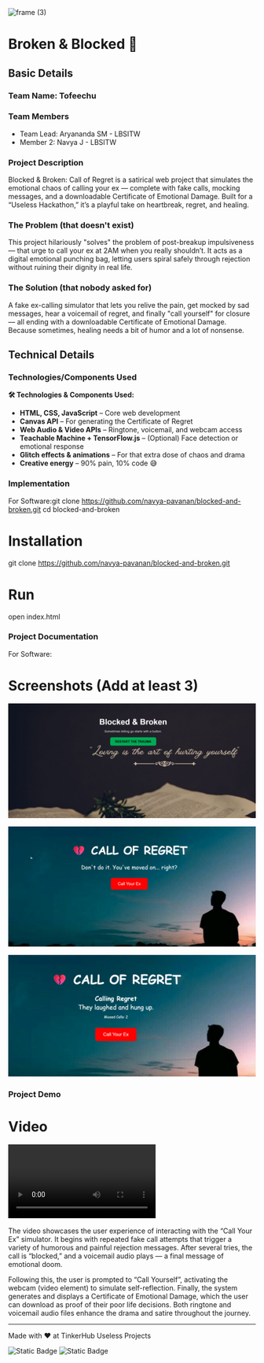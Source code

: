 <img width="3188" height="1202" alt="frame (3)" src="https://github.com/user-attachments/assets/517ad8e9-ad22-457d-9538-a9e62d137cd7" />


# Broken & Blocked 🎯


## Basic Details
### Team Name: Tofeechu


### Team Members
- Team Lead: Aryananda SM - LBSITW
- Member 2: Navya J - LBSITW


### Project Description

Blocked & Broken: Call of Regret is a satirical web project that simulates the emotional chaos of calling your ex — complete with fake calls, mocking messages, and a downloadable Certificate of Emotional Damage. Built for a “Useless Hackathon,” it’s a playful take on heartbreak, regret, and healing.

### The Problem (that doesn't exist)

This project hilariously "solves" the problem of post-breakup impulsiveness — that urge to call your ex at 2AM when you really shouldn’t. It acts as a digital emotional punching bag, letting users spiral safely through rejection without ruining their dignity in real life.

### The Solution (that nobody asked for)
A fake ex-calling simulator that lets you relive the pain, get mocked by sad messages, hear a voicemail of regret, and finally "call yourself" for closure — all ending with a downloadable Certificate of Emotional Damage. Because sometimes, healing needs a bit of humor and a lot of nonsense.
## Technical Details
### Technologies/Components Used
**🛠️ Technologies & Components Used:**

* **HTML, CSS, JavaScript** – Core web development
* **Canvas API** – For generating the Certificate of Regret
* **Web Audio & Video APIs** – Ringtone, voicemail, and webcam access
* **Teachable Machine + TensorFlow\.js** – (Optional) Face detection or emotional response
* **Glitch effects & animations** – For that extra dose of chaos and drama
* **Creative energy** – 90% pain, 10% code 😅

### Implementation
For Software:git clone https://github.com/navya-pavanan/blocked-and-broken.git
cd blocked-and-broken



# Installation
git clone https://github.com/navya-pavanan/blocked-and-broken.git

# Run
open index.html

### Project Documentation
For Software:

# Screenshots (Add at least 3)
![alt text](image.png)

![alt text](image-1.png)

![alt text](image-2.png)



### Project Demo
# Video
<video controls src="Blocked & Broken - Google Chrome 2025-08-02 06-44-11.mp4" title="vedioDemo"> </video>

The video showcases the user experience of interacting with the “Call Your Ex” simulator. It begins with repeated fake call attempts that trigger a variety of humorous and painful rejection messages. After several tries, the call is “blocked,” and a voicemail audio plays — a final message of emotional doom.

Following this, the user is prompted to “Call Yourself”, activating the webcam (video element) to simulate self-reflection. Finally, the system generates and displays a Certificate of Emotional Damage, which the user can download as proof of their poor life decisions. Both ringtone and voicemail audio files enhance the drama and satire throughout the journey.





---
Made with ❤️ at TinkerHub Useless Projects 

![Static Badge](https://img.shields.io/badge/TinkerHub-24?color=%23000000&link=https%3A%2F%2Fwww.tinkerhub.org%2F)
![Static Badge](https://img.shields.io/badge/UselessProjects--25-25?link=https%3A%2F%2Fwww.tinkerhub.org%2Fevents%2FQ2Q1TQKX6Q%2FUseless%2520Projects)



